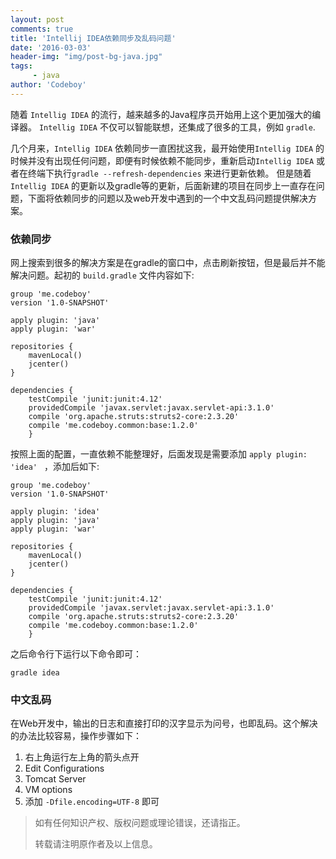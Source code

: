```yaml
---
layout: post
comments: true
title: 'Intellij IDEA依赖同步及乱码问题'
date: '2016-03-03'
header-img: "img/post-bg-java.jpg"
tags:
     - java
author: 'Codeboy'
---
```


随着 `Intellig IDEA` 的流行，越来越多的Java程序员开始用上这个更加强大的编译器。 `Intellig IDEA` 不仅可以智能联想，还集成了很多的工具，例如 `gradle`.


几个月来，`Intellig IDEA` 依赖同步一直困扰这我，最开始使用`Intellig IDEA` 的时候并没有出现任何问题，即便有时候依赖不能同步，重新启动`Intellig IDEA` 或者在终端下执行``` gradle --refresh-dependencies ``` 来进行更新依赖。 但是随着`Intellig IDEA` 的更新以及gradle等的更新，后面新建的项目在同步上一直存在问题，下面将依赖同步的问题以及web开发中遇到的一个中文乱码问题提供解决方案。

### 依赖同步

网上搜索到很多的解决方案是在gradle的窗口中，点击刷新按钮，但是最后并不能解决问题。起初的 `build.gradle` 文件内容如下:

```
group 'me.codeboy'
version '1.0-SNAPSHOT'

apply plugin: 'java'
apply plugin: 'war'

repositories {
    mavenLocal()
    jcenter()
}

dependencies {
    testCompile 'junit:junit:4.12'
    providedCompile 'javax.servlet:javax.servlet-api:3.1.0'
    compile 'org.apache.struts:struts2-core:2.3.20'
    compile 'me.codeboy.common:base:1.2.0'
    }

```

按照上面的配置，一直依赖不能整理好，后面发现是需要添加 ``` apply plugin: 'idea'  ``` ，添加后如下:

```
group 'me.codeboy'
version '1.0-SNAPSHOT'

apply plugin: 'idea'
apply plugin: 'java'
apply plugin: 'war'

repositories {
    mavenLocal()
    jcenter()
}

dependencies {
    testCompile 'junit:junit:4.12'
    providedCompile 'javax.servlet:javax.servlet-api:3.1.0'
    compile 'org.apache.struts:struts2-core:2.3.20'
    compile 'me.codeboy.common:base:1.2.0'
    }
```

之后命令行下运行以下命令即可：

```
gradle idea
```

### 中文乱码

在Web开发中，输出的日志和直接打印的汉字显示为问号，也即乱码。这个解决的办法比较容易，操作步骤如下：

1. 右上角运行左上角的箭头点开 
2. Edit Configurations 
3. Tomcat Server 
4. VM options 
5. 添加 `-Dfile.encoding=UTF-8` 即可



> 如有任何知识产权、版权问题或理论错误，还请指正。
>
> 转载请注明原作者及以上信息。
